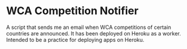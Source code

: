 # WCA Competition Notifier 
A script that sends me an email when WCA competitions of certain countries are announced. It has been deployed on Heroku as a worker. Intended to be a practice for deploying apps on Heroku.
